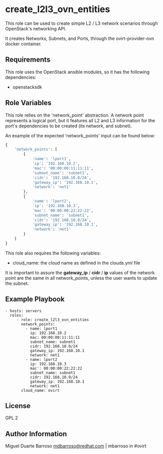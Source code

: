 create_l2l3_ovn_entities
=========

This role can be used to create simple L2 / L3 network scenarios through
OpenStack's networking API.

It creates Networks, Subnets, and Ports, through the ovirt-provider-ovn
docker container.

Requirements
------------

This role uses the OpenStack ansible modules, so it has the following
dependencies:

- openstacksdk

Role Variables
--------------

This role relies on the 'network_point' abstraction.
A network point represents a logical port, but it features all L2 and L3
information for the port's dependencies to be created (its network, and
subnet).

An example of the expected 'network_points' input can be found below:
```python
{
    'network_points': [
        {
            'name': 'lport1',
            'ip': '192.168.10.2',
            'mac': '00:00:00:11:11:11',
            'subnet_name': 'subnet1',
            'cidr': '192.168.10.0/24',
            'gateway_ip': '192.168.10.1',
            'network': 'net1'
        },
        {
            'name': 'lport2',
            'ip': '192.168.10.3',
            'mac': '00:00:00:22:22:22',
            'subnet_name': 'subnet1',
            'cidr': '192.168.10.0/24',
            'gateway_ip': '192.168.10.1',
            'network': 'net1'
        }
    ]
}
```

This role also requires the following variables:
  - cloud_name: the cloud name as defined in the clouds.yml file

It is important to assure the **gateway_ip** / **cidr** / **ip** values of the
network point are the same in all network_points, unless the user wants to
update the subnet.

Example Playbook
----------------

    - hosts: servers
      roles:
         - role: create_l2l3_ovn_entities
           network_points:
             - name: lport1
               ip: 192.168.10.2
               mac: 00:00:00:11:11:11
               subnet_name: subnet1
               cidr: 192.168.10.0/24
               gateway_ip: 192.168.10.1
               network: net1
             - name: lport2
               ip: 192.168.10.3
               mac': 00:00:00:22:22:22
               subnet_name: subnet1
               cidr: 192.168.10.0/24
               gateway_ip: 192.168.10.1
               network: net1
           cloud_name: ovirt

License
-------

GPL 2

Author Information
------------------

Miguel Duarte Barroso <mdbarroso@redhat.com> | mbarroso in #ovirt
